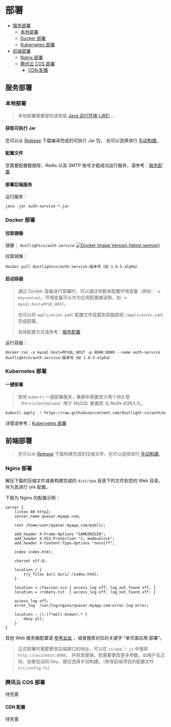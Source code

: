 # 部署

* [服务部署](#服务部署)
    * [本地部署](#本地部署)
    * [Docker 部署](#Docker-部署)
    * [Kubernetes 部署](#Kubernetes-部署)
* [前端部署](#前端部署)
    * [Nginx 部署](#Nginx-部署)
    * [腾讯云 COS 部署](#腾讯云-COS-部署)
        * [CDN 配置](#CDN-配置)

## 服务部署
### 本地部署
> 本地部署需要提前请安装 [Java 运行环境 (JRE)](https://www.oracle.com/java/technologies/javase-jre8-downloads.html) 。

#### 获取可执行 Jar
您可以从 [Release](https://github.com/dustlight-cn/auth/releases)
下载编译完成的可执行 Jar 包，
也可以选择进行 [手动构建](../Build.md)。

#### 配置文件
您需要配置数据库、Redis 以及 SMTP 账号才能成功运行服务，请参考：[服务配置](../ServiceConfig.md)

#### 部署后端服务
运行服务：
```
java -jar auth-service-*.jar
```

### Docker 部署

#### 拉取镜像

镜像： ```dustlightcn/auth-service``` [![Docker Image Version (latest semver)](https://img.shields.io/docker/v/dustlightcn/auth-service?label=version)](https://hub.docker.com/repository/docker/dustlightcn/auth-service)

拉取镜像：
```
docker pull dustlightcn/auth-service:版本号（如 1.0.5-alpha）
```

#### 启动容器
> 通过 Docker 容器进行部署时，可以通过参数来配置环境变量（例如：```-e key=value```）。环境变量可以作为应用配置被读取，如 ```-e mysql.host=MYSQ_HOST```。
> 
> 也可以将 ```application.yaml``` 配置文件挂载到容器路径 ```/application.yaml``` 完成配置。
>
> 具体配置方式请参考：[服务配置](../ServiceConfig.md)

运行容器：
```
docker run -e mysql.host=MYSQL_HOST -p 8080:8080 --name auth-service dustlightcn/auth-service:版本号（如 1.0.5-alpha）
```

### Kubernetes 部署
#### 一键部署
> 使用 ```kubectl``` 一键部署服务，集群中需要至少两个持久卷（```PersistentVolume```）用于 MySQL 数据库 与 Redis 的持久化。

```bash
kubectl apply -f https://raw.githubusercontent.com/dustlight-cn/auth/master/docs/deploy/k8s/deploy.yaml
```

详情请参考：[Kubernetes 部署](k8s)

## 前端部署
> 您可以从 [Release](https://github.com/dustlight-cn/auth/releases)
下载构建完成的压缩文件，也可以选择进行 [手动构建](../Build.md)。

### Nginx 部署

解压下载的压缩文件或者构建完成的 ```dist/spa``` 目录下的文件到您的 Web 目录，并为其进行 ```SPA``` 配置。

下面为 Nginx 的配置示例：

```
server {
    listen 80 http2;
    server_name quasar.myapp.com;

    root /home/user/quasar.myapp.com/public;

    add_header X-Frame-Options "SAMEORIGIN";
    add_header X-XSS-Protection "1; mode=block";
    add_header X-Content-Type-Options "nosniff";

    index index.html;

    charset utf-8;

    location / {
        try_files $uri $uri/ /index.html;
    }

    location = /favicon.ico { access_log off; log_not_found off; }
    location = /robots.txt  { access_log off; log_not_found off; }

    access_log off;
    error_log  /var/log/nginx/quasar.myapp.com-error.log error;

    location ~ /\.(?!well-known).* {
        deny all;
    }
}
```

其他 Web 服务器配置请 [参考此处](http://www.quasarchs.com/quasar-cli/developing-spa/deploying/) ，或者搜索对应的关键字 ”单页面应用 部署“。

> 正式部署时需要更改后端接口的地址，可以在 ```js/app.*.js``` 中搜索 ```http://localhost:8080```，
> 并将其替换。若需要更改更多参数，如用户名正则、谷歌验证码 Key，建议选择手动构建。（修改前端项目的配置文件 ```src/config.ts```）

### 腾讯云 COS 部署
待完善
#### CDN 配置
待完善